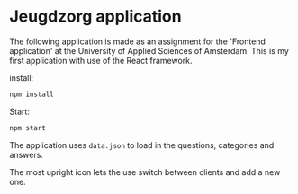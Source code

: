  # Jeugdzorg application

The following application is made as an assignment for the 'Frontend application' at the University of Applied Sciences of Amsterdam. This is my first application with use of the React framework.


install:

```bash
npm install
```

Start:

```bash
npm start
```

The application uses ``data.json`` to load in the questions, categories and answers.

The most upright icon lets the use switch between clients and add a new one.
